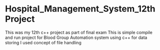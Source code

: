 # Hospital_Management_System_12thProject
This was my 12th c++ project as part of final exam
This is simple compile and run project for Blood Group Automation system using c++ for data storing I used concept of file handling
